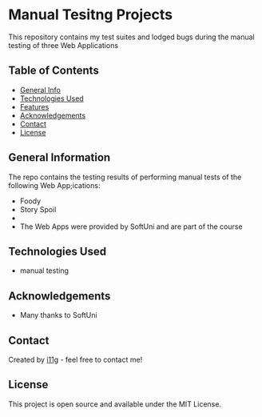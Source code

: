 # Manual Tesitng Projects
This repository contains my test suites and lodged bugs during the manual testing of three Web Applications   

## Table of Contents
* [General Info](#general-information)
* [Technologies Used](#technologies-used)
* [Features](#features)
* [Acknowledgements](#acknowledgements)
* [Contact](#contact)
* [License](#license) 

## General Information
The repo contains the testing results of performing manual tests of the following Web App;ications:
- Foody
- Story Spoil
-
-  The Web Apps were provided by SoftUni and are part of the course

## Technologies Used
- manual testing

## Acknowledgements

- Many thanks to SoftUni

## Contact
Created by [i11g](https:/i11g.github.io/) - feel free to contact me!

## License 
This project is open source and available under the MIT License. 
